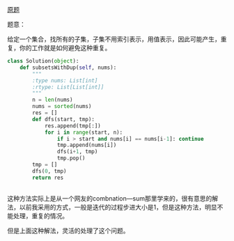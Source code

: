[原题](https://leetcode.com/problems/subsets-ii/)

题意：

给定一个集合，找所有的子集，子集不用索引表示，用值表示，因此可能产生，重复，你的工作就是如何避免这种重复。

```Python
class Solution(object):
    def subsetsWithDup(self, nums):
        """
        :type nums: List[int]
        :rtype: List[List[int]]
        """
        n = len(nums)
        nums = sorted(nums)
        res = []
        def dfs(start, tmp):
            res.append(tmp[:])
            for i in range(start, n):
                if i > start and nums[i] == nums[i-1]: continue
                tmp.append(nums[i])
                dfs(i+1, tmp)
                tmp.pop()
        tmp = []
        dfs(0, tmp)
        return res
            
```

这种方法实际上是从一个网友的combnation—sum那里学来的，很有意思的解法，以前我采用的方式，一般是迭代的过程步进大小是1，但是这种方法，明显不能处理，重复的情况。

但是上面这种解法，灵活的处理了这个问题。